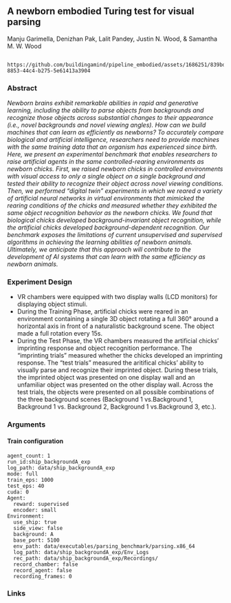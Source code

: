 ## A newborn embodied Turing test for visual parsing

Manju Garimella, Denizhan Pak, Lalit Pandey, Justin N. Wood, & Samantha M. W. Wood

      https://github.com/buildingamind/pipeline_embodied/assets/1686251/839bd04c-8853-44c4-b275-5e61413a3904


### Abstract

*Newborn brains exhibit remarkable abilities in rapid and generative learning, including the ability to parse objects from backgrounds and recognize those objects across substantial changes to their appearance (i.e., novel backgrounds and novel viewing angles). How can we build machines that can learn as efficiently as newborns? To accurately compare biological and artificial intelligence, researchers need to provide machines with the same training data that an organism has experienced since birth. Here, we present an experimental benchmark that enables researchers to raise artificial agents in the same controlled-rearing environments as newborn chicks. First, we raised newborn chicks in controlled environments with visual access to only a single object on a single background and tested their ability to recognize their object across novel viewing conditions. Then, we performed “digital twin” experiments in which we reared a variety of artificial neural networks in virtual environments that mimicked the rearing conditions of the chicks and measured whether they exhibited the same object recognition behavior as the newborn chicks. We found that biological chicks developed background-invariant object recognition, while the artificial chicks developed background-dependent recognition. Our benchmark exposes the limitations of current unsupervised and supervised algorithms in achieving the learning abilities of newborn animals. Ultimately, we anticipate that this approach will contribute to the development of AI systems that can learn with the same efficiency as newborn animals.*

### Experiment Design

- VR chambers were equipped with two display walls (LCD monitors) for displaying object stimuli.
- During the Training Phase, artificial chicks were reared in an environment containing a single 3D object rotating a full 360° around a horizontal axis in front of a naturalistic background scene. The object made a full rotation every 15s.
- During the Test Phase, the VR chambers measured the artificial chicks’ imprinting response and object recognition performance. The “imprinting trials” measured whether the chicks developed an imprinting response.  The “test trials” measured the aritifical chicks’ ability to visually parse and recognize their imprinted object. During these trials, the imprinted object was presented on one display wall and an unfamiliar object was presented on the other display wall. Across the test trials, the objects were presented on all possible combinations of the three background scenes (Background 1 vs.Background 1, Background 1 vs. Background 2, Background 1 vs.Background 3, etc.).

### Arguments

#### Train configuration

```
agent_count: 1
run_id:ship_backgroundA_exp
log_path: data/ship_backgroundA_exp
mode: full
train_eps: 1000
test_eps: 40
cuda: 0
Agent:
  reward: supervised
  encoder: small
Environment:
  use_ship: true
  side_view: false
  background: A
  base_port: 5100
  env_path: data/executables/parsing_benchmark/parsing.x86_64
  log_path: data/ship_backgroundA_exp/Env_Logs
  rec_path: data/ship_backgroundA_exp/Recordings/
  record_chamber: false
  record_agent: false
  recording_frames: 0
```

### Links
